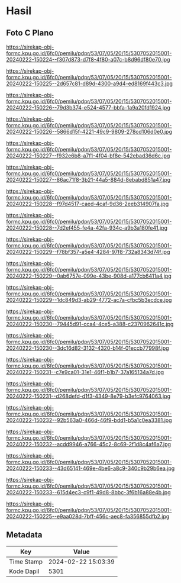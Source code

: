 # Hasil

## Foto C Plano

https://sirekap-obj-formc.kpu.go.id/6fc0/pemilu/pdpr/53/07/05/20/15/5307052015001-20240222-150224--f307d873-d7f8-4f80-a07c-b8d96df80e70.jpg

https://sirekap-obj-formc.kpu.go.id/6fc0/pemilu/pdpr/53/07/05/20/15/5307052015001-20240222-150225--2d657c81-d89d-4300-a9d4-ed8169f443c3.jpg

https://sirekap-obj-formc.kpu.go.id/6fc0/pemilu/pdpr/53/07/05/20/15/5307052015001-20240222-150226--79d3b374-e524-4577-bbfa-1a9a20fd1924.jpg

https://sirekap-obj-formc.kpu.go.id/6fc0/pemilu/pdpr/53/07/05/20/15/5307052015001-20240222-150226--5866d15f-4221-49c9-9809-278cd106d0e0.jpg

https://sirekap-obj-formc.kpu.go.id/6fc0/pemilu/pdpr/53/07/05/20/15/5307052015001-20240222-150227--f932e6b8-a7f1-4f04-bf8e-542ebad36d6c.jpg

https://sirekap-obj-formc.kpu.go.id/6fc0/pemilu/pdpr/53/07/05/20/15/5307052015001-20240222-150227--86ac71f8-3b21-44a5-884d-8ebabd851a47.jpg

https://sirekap-obj-formc.kpu.go.id/6fc0/pemilu/pdpr/53/07/05/20/15/5307052015001-20240222-150228--f97d4517-caed-4caf-9d36-2eeb314907fa.jpg

https://sirekap-obj-formc.kpu.go.id/6fc0/pemilu/pdpr/53/07/05/20/15/5307052015001-20240222-150228--7d2ef455-fe4a-42fa-934c-a9b3a180fe41.jpg

https://sirekap-obj-formc.kpu.go.id/6fc0/pemilu/pdpr/53/07/05/20/15/5307052015001-20240222-150229--f78bf357-a5e4-4284-97f8-732a8343d74f.jpg

https://sirekap-obj-formc.kpu.go.id/6fc0/pemilu/pdpr/53/07/05/20/15/5307052015001-20240222-150229--0ab6757e-099e-43be-908d-a177cb6411a4.jpg

https://sirekap-obj-formc.kpu.go.id/6fc0/pemilu/pdpr/53/07/05/20/15/5307052015001-20240222-150229--1dc849d3-ab29-4772-ac7a-cfbc5b3ecdce.jpg

https://sirekap-obj-formc.kpu.go.id/6fc0/pemilu/pdpr/53/07/05/20/15/5307052015001-20240222-150230--79445d91-cca4-4ce5-a388-c2370962641c.jpg

https://sirekap-obj-formc.kpu.go.id/6fc0/pemilu/pdpr/53/07/05/20/15/5307052015001-20240222-150230--3dc16d82-3132-4320-b14f-01eccb77998f.jpg

https://sirekap-obj-formc.kpu.go.id/6fc0/pemilu/pdpr/53/07/05/20/15/5307052015001-20240222-150231--c7e9ca01-31e1-46f1-b1b7-37a165134a7d.jpg

https://sirekap-obj-formc.kpu.go.id/6fc0/pemilu/pdpr/53/07/05/20/15/5307052015001-20240222-150231--d268defd-d1f3-4349-8e79-b3efc9764063.jpg

https://sirekap-obj-formc.kpu.go.id/6fc0/pemilu/pdpr/53/07/05/20/15/5307052015001-20240222-150232--92b563a0-466d-46f9-bdd1-b5a1c0ea3381.jpg

https://sirekap-obj-formc.kpu.go.id/6fc0/pemilu/pdpr/53/07/05/20/15/5307052015001-20240222-150232--acdd9946-a766-45c2-8c69-2f1d8c4af6a7.jpg

https://sirekap-obj-formc.kpu.go.id/6fc0/pemilu/pdpr/53/07/05/20/15/5307052015001-20240222-150233--43d65141-469e-4be6-a8c9-340c9b29b6ea.jpg

https://sirekap-obj-formc.kpu.go.id/6fc0/pemilu/pdpr/53/07/05/20/15/5307052015001-20240222-150233--615d4ec3-c9f1-49d8-8bbc-3f6b16a88e4b.jpg

https://sirekap-obj-formc.kpu.go.id/6fc0/pemilu/pdpr/53/07/05/20/15/5307052015001-20240222-150225--e9aa028d-7bff-456c-aec8-fa356855dfb2.jpg


## Metadata

| Key        | Value               |
| ---------- | ------------------- |
| Time Stamp | 2024-02-22 15:03:39 |
| Kode Dapil | 5301                |



